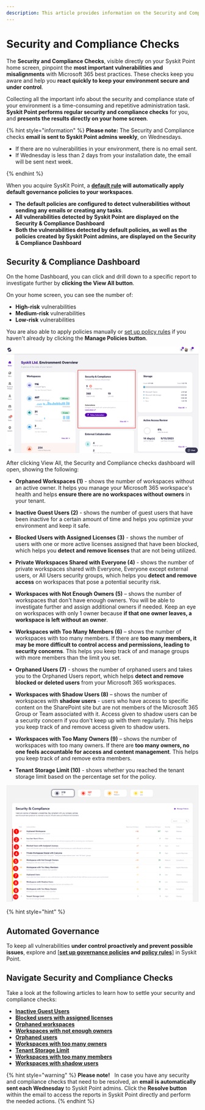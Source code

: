 ```yaml
---
description: This article provides information on the Security and Compliance checks feature in Syskit Point.
---
```


# Security and Compliance Checks

The **Security and Compliance Checks**, visible directly on your Syskit Point home screen, pinpoint the **most important vulnerabilities and misalignments** with Microsoft 365 best practices. These checks keep you aware and help you **react quickly to keep your environment secure and under control**.

Collecting all the important info about the security and compliance state of your environment is a time-consuming and repetitive administration task. **Syskit Point performs regular security and compliance checks** for you, and **presents the results directly on your home screen**.

{% hint style="information" %}
**Please note:** The Security and Compliance checks **email is sent to Syskit Point admins weekly**, on Wednesdays. 
* If there are no vulnerabilities in your environment, there is no email sent. 
* If Wednesday is less than 2 days from your installation date, the email will be sent next week. 

{% endhint %}


When you acquire SysKit Point, a **[default rule](../../governance-and-automation/automated-workflows/policy-automation.md#default-rule) will automatically apply default governance policies to your workspaces**. 
* **The default policies are configured to detect vulnerabilities without sending any emails or creating any tasks**.
* **All vulnerabilities detected by Syskit Point are displayed on the Security & Compliance Dashboard**
* **Both the vulnerabilities detected by default policies, as well as the policies created by Syskit Point admins, are displayed on the Security & Compliance Dashboard**

## Security & Compliance Dashboard
On the home Dashboard, you can click and drill down to a specific report to investigate further by **clicking the View All button**.

On your home screen, you can see the number of:
* **High-risk** vulnerabilities
* **Medium-risk** vulnerabilities
* **Low-risk** vulnerabilities

You are also able to apply policies manually or [set up policy rules](../../governance-and-automation/automated-workflows/policy-automation.md) if you haven't already by clicking the **Manage Policies button**. 


![Security & Compliance checks - Home](../../.gitbook/assets/security-and-compliance-checks-home.png)


After clicking View All, the Security and Compliance checks dashboard will open, showing the following: 

* **Orphaned Workspaces (1)** - shows the number of workspaces without an active owner. It helps you manage your Microsoft 365 workspace's health and helps **ensure there are no workspaces without owners** in your tenant. 

* **Inactive Guest Users (2)** - shows the number of guest users that have been inactive for a certain amount of time and helps you optimize your environment and keep it safe.

* **Blocked Users with Assigned Licenses (3)** - shows the number of users with one or more active licenses assigned that have been blocked, which helps you **detect and remove licenses** that are not being utilized.

* **Private Workspaces Shared with Everyone (4)** - shows the number of private workspaces shared with Everyone, Everyone except external users, or All Users security groups, which helps you **detect and remove access** on workspaces that pose a potential security risk.

* **Workspaces with Not Enough Owners (5)** – shows the number of workspaces that don't have enough owners. You will be able to investigate further and assign additional owners if needed. Keep an eye on workspaces with only 1 owner because **if that one owner leaves, a workspace is left without an owner**. 

* **Workspaces with Too Many Members (6)** – shows the number of workspaces with too many members. If there are **too many members, it may be more difficult to control access and permissions, leading to security concerns**. This helps you keep track of and manage groups with more members than the limit you set. 

* **Orphaned Users (7)** - shows the number of orphaned users and takes you to the Orphaned Users report, which helps **detect and remove blocked or deleted users** from your Microsoft 365 workspaces. 

* **Workspaces with Shadow Users (8)** – shows the number of workspaces with **shadow users** - users who have access to specific content on the SharePoint site but are not members of the Microsoft 365 Group or Team associated with it. Access given to shadow users can be a security concern if you don't keep up with them regularly. This helps you keep track of and remove access given to shadow users.

* **Workspaces with Too Many Owners (9)** – shows the number of workspaces with too many owners. If there are **too many owners, no one feels accountable for access and content management**. This helps you keep track of and remove extra members.  

* **Tenant Storage Limit (10)** - shows whether you reached the tenant storage limit based on the percentage set for the policy.

![Security & Compliance Checks](../../.gitbook/assets/security-compliance-checks-dashboard.png)

{% hint style="hint" %}

## Automated Governance

To keep all vulnerabilities **under control proactively and prevent possible issues**, explore and [**[set up governance policies](../../governance-and-automation/automated-workflows/set-up-policies.md) and [policy rules](../../governance-and-automation/automated-workflows/policy-automation.md)**] in Syskit Point.
 
## Navigate Security and Compliance Checks

Take a look at the following articles to learn how to settle your security and compliance checks: 

* [**Inactive Guest Users**](../security-compliance-checks/inactive-guest-users.md)
* [**Blocked users with assigned licenses**](../security-compliance-checks/blocked-users-assigned-license.md)
* [**Orphaned workspaces** ](../security-compliance-checks/orphaned-workspaces.md)
* [**Workspaces with not enough owners**](../security-compliance-checks/workspaces-not-enough-owners.md)
* [**Orphaned users**](../security-compliance-checks/orphaned-users.md) 
* [**Workspaces with too many owners**](../security-compliance-checks/inactive-guest-users.md)
* [**Tenant Storage Limit**](../security-compliance-checks/tenant-storage.md)
* [**Workspaces with too many members**](../security-compliance-checks/workspaces-with-too-many-members.md)
* [**Workspaces with shadow users**](../security-compliance-checks/workspaces-with-shadow-users.md)

{% hint style="warning" %}
**Please note!**  
In case you have any security and compliance checks that need to be resolved, an **email is automatically sent each Wednesday** to Syskit Point admins. Click the **Resolve button** within the email to access the reports in Syskit Point directly and perform the needed actions.
{% endhint %}